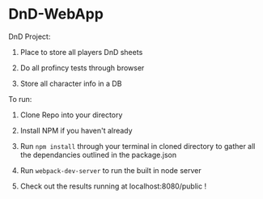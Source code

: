 # DnD-WebApp
DnD Project:

1. Place to store all players DnD sheets

2. Do all profincy tests through browser

3. Store all character info in a DB


To run:

1. Clone Repo into your directory

2. Install NPM if you haven't already

3. Run `npm install` through your terminal in cloned directory to gather all the dependancies outlined in the package.json

4. Run `webpack-dev-server` to run the built in node server

5. Check out the results running at localhost:8080/public !
